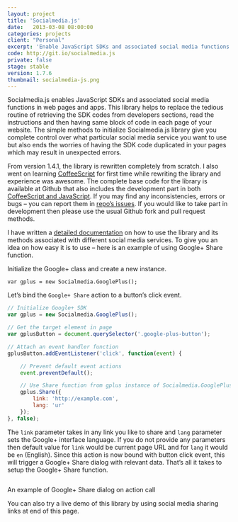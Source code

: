```yaml
---
layout: project
title: 'Socialmedia.js'
date:   2013-03-08 08:00:00
categories: projects
client: "Personal"
excerpt: 'Enable JavaScript SDKs and associated social media functions in web pages and apps.'
code: http://git.io/socialmedia.js
private: false
stage: stable
version: 1.7.6
thumbnail: socialmedia-js.png
---
```


Socialmedia.js enables JavaScript SDKs and associated social media functions in web pages and apps. This library helps to replace the tedious routine of retrieving the SDK codes from developers sections, read the instructions and then having same block of code in each page of your website. The simple methods to initialize Socialmedia.js library give you complete control over what particular social media service you want to use but also ends the worries of having the SDK code duplicated in your pages which may result in unexpected errors.

From version 1.4.1, the library is rewritten completely from scratch. I also went on learning [CoffeeScript](http://coffeescript.org) for first time while rewriting the library and experience was awesome. The complete base code for the library is available at Github that also includes the development part in both [CoffeeScript and JavaScript](https://github.com/jabranr/Socialmedia/tree/master/dev). If you may find any inconsistencies, errors or bugs – you can report them in [repo’s issues](https://github.com/jabranr/Socialmedia/issues). If you would like to take part in development then please use the usual Github fork and pull request methods.

I have written a [detailed documentation](https://github.com/jabranr/Socialmedia#documentation) on how to use the library and its methods associated with different social media services. To give you an idea on how easy it is to use – here is an example of using Google+ Share function.

Initialize the Google+ class and create a new instance.

`var gplus = new Socialmedia.GooglePlus();`

Let’s bind the `Google+ Share` action to a button’s click event.

``` javascript
// Initialize Google+ SDK
var gplus = new Socialmedia.GooglePlus();

// Get the target element in page
var gplusButton = document.querySelector('.google-plus-button');

// Attach an event handler function
gplusButton.addEventListener('click', function(event) {

	// Prevent default event actions
	event.preventDefault();

	// Use Share function from gplus instance of Socialmedia.GooglePlus class
	gplus.Share({
		link: 'http://example.com',
		lang: 'ur'
	});
}, false);
```

The `link` parameter takes in any link you like to share and `lang` parameter sets the Google+ interface language. If you do not provide any parameters then default value for `link` would be current page URL and for `lang` it would be `en` (English). Since this action is now bound with button click event, this will trigger a Google+ Share dialog with relevant data. That’s all it takes to setup the Google+ Share function.

<img src="/img/google-plus-share-dialog-example.png" alt="" class="img-responsive">
<p class="help-block">An example of Google+ Share dialog on action call</p>

You can also try a live demo of this library by using social media sharing links at end of this page.